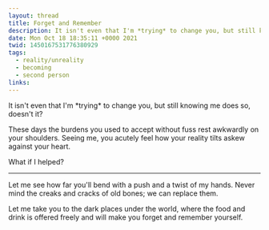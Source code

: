 ```yaml
---
layout: thread
title: Forget and Remember
description: It isn't even that I'm *trying* to change you, but still knowing me does so, doesn't it?
date: Mon Oct 18 18:35:11 +0000 2021
twid: 1450167531776380929
tags:
  - reality/unreality
  - becoming
  - second person
links:
---
```

<article class="thread">
<section class="tweet">
<p>It isn't even that I'm *trying* to change you, but still knowing me does so, doesn't it?</p>
<p>These days the burdens you used to accept without fuss rest awkwardly on your shoulders. Seeing me, you acutely feel how your reality tilts askew against your heart.</p>
<p>What if I helped?</p>
</section>
<hr class="tweet_sep">
<section class="tweet">
<p>Let me see how far you'll bend with a push and a twist of my hands. Never mind the creaks and cracks of old bones; we can replace them.</p>
<p>Let me take you to the dark places under the world, where the food and drink is offered freely and will make you forget and remember yourself.</p>
</section>
</article>
